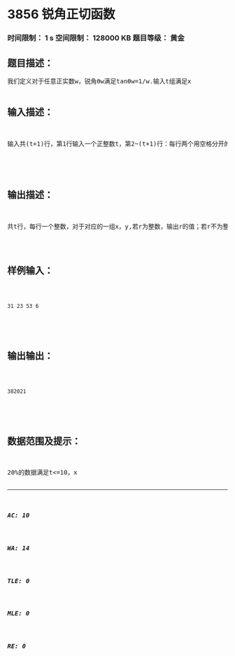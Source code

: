 # 3856 锐角正切函数   
### 时间限制： 1 s     空间限制： 128000 KB     题目等级： 黄金  
## 题目描述：  

<pre>
我们定义对于任意正实数w，锐角θw满足tanθw=1/w.输入t组满足x<y的正整数x，y，对于对应的一组x，y：正实数r满足θr=θx-θy，若r为整数，输出r的值；若r不为整数，输出(r+2015)的整数部分.
</pre>
  
  
## 输入描述：  

<pre>
输入共(t+1)行，第1行输入一个正整数t，第2~(t+1)行：每行两个用空格分开的正整数的x,y.  

</pre>
  
  
## 输出描述：  

<pre>
共t行，每行一个整数，对于对应的一组x，y,若r为整数，输出r的值；若r不为整数，输出(r+2015)的整数部分.
</pre>
  
  
## 样例输入：  

<pre><code>
31 23 53 6  

</code></pre>
  
  
## 输出输出：  

<pre><code>
382021  

</code></pre>
  
  
## 数据范围及提示：  

<pre>
20%的数据满足t<=10，x<y<=150；100%的数据满足t<=10^6，x<y<=46000.
</pre>
  
  
***  

##### AC: 10  
##### WA: 14  
##### TLE: 0  
##### MLE: 0  
##### RE: 0  
